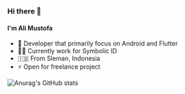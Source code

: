 ### Hi there 👋

#### I'm Ali Mustofa

- 🔭 Developer that primarily focus on Android and Flutter
- 👨‍💻 Currently work for Symbolic ID
- 🇮🇩 From Sleman, Indonesia
- ⚡ Open for freelance project

![Anurag's GitHub stats](https://github-readme-stats.vercel.app/api?username=mustofa-al&count_private=true&theme=dark)

<!--
**mustofa-al/mustofa-al** is a ✨ _special_ ✨ repository because its `README.md` (this file) appears on your GitHub profile.

Here are some ideas to get you started:

- 🔭 I’m currently working on ...
- 🌱 I’m currently learning ...
- 👯 I’m looking to collaborate on ...
- 🤔 I’m looking for help with ...
- 💬 Ask me about ...
- 📫 How to reach me: ...
- 😄 Pronouns: ...
- ⚡ Fun fact: ...
-->
